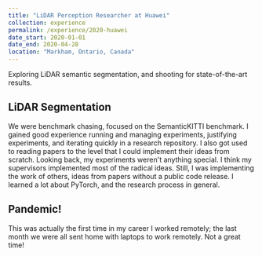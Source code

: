 ```yaml
---
title: "LiDAR Perception Researcher at Huawei"
collection: experience
permalink: /experience/2020-huawei
date_start: 2020-01-01
date_end: 2020-04-28
location: "Markham, Ontario, Canada"
---
```


Exploring LiDAR semantic segmentation, and shooting for state-of-the-art results. 

## LiDAR Segmentation
We were benchmark chasing, focused on the SemanticKITTI benchmark.
I gained good experience running and managing experiments, justifying experiments, and iterating quickly in a research repository.
I also got used to reading papers to the level that I could implement their ideas from scratch.
Looking back, my experiments weren't anything special. I think my supervisors implemented most of the radical ideas.
Still, I was implementing the work of others, ideas from papers without a public code release.
I learned a lot about PyTorch, and the research process in general.

## Pandemic!
This was actually the first time in my career I worked remotely; the last month we were all sent home with laptops to work remotely.
Not a great time!

